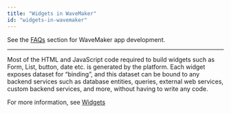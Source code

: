 ```yaml
---
title: "Widgets in WaveMaker"
id: "widgets-in-wavemaker"
---
```

See the [FAQs](index.md) section for WaveMaker app development. 

---

Most of the HTML and JavaScript code required to build widgets such as Form, List, button, date etc. is generated by the platform. Each widget exposes dataset for “binding”, and this dataset can be bound to any backend services such as database entities, queries, external web services, custom backend services, and more, without having to write any code. 

For more information, see [Widgets](/learn/app-development/widgets/widget-library/)

